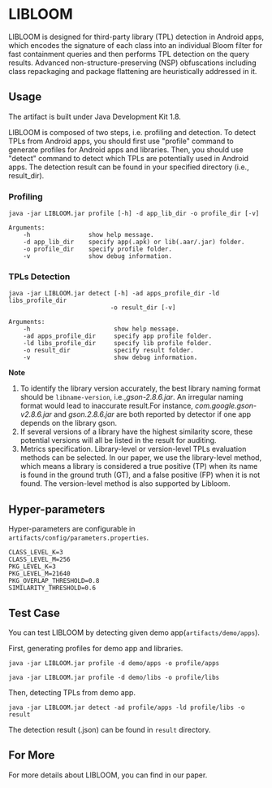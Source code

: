 # LIBLOOM
LIBLOOM is designed for third-party library (TPL) detection in Android apps, which encodes the signature of each class into an individual Bloom filter for fast containment queries and then performs TPL detection on the query results. Advanced non-structure-preserving (NSP) obfuscations including class repackaging and package flattening are heuristically addressed in it.

## Usage
The artifact is built under Java Development Kit 1.8. 

LIBLOOM is composed of two steps, i.e. profiling and detection. To detect TPLs from Android apps, you should first use "profile" command to generate profiles for Android apps and libraries. Then, you should use "detect" command to detect which TPLs are potentially used in Android apps. The detection result can be found in your specified directory (i.e., result_dir).   
### Profiling
	java -jar LIBLOOM.jar profile [-h] -d app_lib_dir -o profile_dir [-v]
		
	Arguments:
		-h                show help message.
		-d app_lib_dir    specify app(.apk) or lib(.aar/.jar) folder.
		-o profile_dir    specify profile folder.
		-v                show debug information.

### TPLs Detection
	java -jar LIBLOOM.jar detect [-h] -ad apps_profile_dir -ld libs_profile_dir
	 							-o result_dir [-v]
	
	Arguments:
 		-h                    	 show help message.
 		-ad apps_profile_dir  	 specify app profile folder.
 		-ld libs_profile_dir  	 specify lib profile folder.
 		-o result_dir         	 specify result folder.
 		-v                    	 show debug information.

**Note** 
1. To identify the library version accurately, the best library naming format should be `libname-version`, i.e.,*gson-2.8.6.jar*. 
An irregular naming format would lead to inaccurate result.For instance, *com.google.gson-v2.8.6.jar* and *gson.2.8.6.jar* are both reported by detector if one app depends on the library gson.
2. If several versions of a library have the highest similarity score, these potential versions will all be listed in the result for auditing.
3. Metrics specification. Library-level or version-level TPLs evaluation methods can be selected. In our paper, we use the library-level method, which means a library is considered a true positive (TP) when its name is found in the ground truth (GT), and a false positive (FP) when it is not found. The version-level method is also supported by Libloom.

## Hyper-parameters
Hyper-parameters are configurable in `artifacts/config/parameters.properties`.

	CLASS_LEVEL_K=3
	CLASS_LEVEL_M=256
	PKG_LEVEL_K=3
	PKG_LEVEL_M=21640
	PKG_OVERLAP_THRESHOLD=0.8
	SIMILARITY_THRESHOLD=0.6

## Test Case
You can test LIBLOOM by detecting given demo app(`artifacts/demo/apps`).

First, generating profiles for demo app and libraries.

	java -jar LIBLOOM.jar profile -d demo/apps -o profile/apps
	
	java -jar LIBLOOM.jar profile -d demo/libs -o profile/libs
Then, detecting TPLs from demo app.

	java -jar LIBLOOM.jar detect -ad profile/apps -ld profile/libs -o result
The detection result (.json) can be found in `result` directory.
## For More
For more details about LIBLOOM, you can find in our paper.